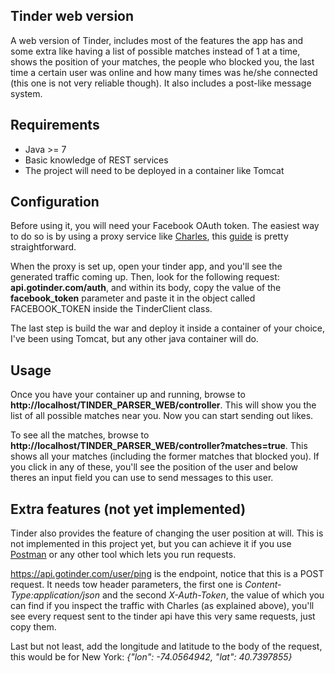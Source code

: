 ## Tinder web version
A web version of Tinder, includes most of the features the app has and some extra like having a list of possible matches instead of 1 at a time, shows the position of your matches, the people who blocked you, the last time a certain user was online and how many times was he/she connected (this one is not very reliable though). It also includes a post-like message system.

## Requirements
- Java >= 7
- Basic knowledge of REST services
- The project will need to be deployed in a container like Tomcat

## Configuration
Before using it, you will need your Facebook OAuth token. The easiest way to do so is by using a proxy service like [Charles](https://www.charlesproxy.com/), this [guide](http://jaanus.com/debugging-http-on-an-android-phone-or-tablet-with-charles-proxy-for-fun-and-profit/) is pretty straightforward. 

When the proxy is set up, open your tinder app, and you'll see the generated traffic coming up. Then, look for the following request: **api.gotinder.com/auth**, and within its body, copy the value of the **facebook_token** parameter and paste it in the object called FACEBOOK_TOKEN inside the TinderClient class.

The last step is build the war and deploy it inside a container of your choice, I've been using Tomcat, but any other java container will do.

## Usage
Once you have your container up and running, browse to **http://localhost/TINDER_PARSER_WEB/controller**. This will show you the list of all possible matches near you. Now you can start sending out likes.

To see all the matches, browse to **http://localhost/TINDER_PARSER_WEB/controller?matches=true**. This shows all your matches (including the former matches that blocked you). If you click in any of these, you'll see the position of the user and below theres an input field you can use to send messages to this user.

## Extra features (not yet implemented)
Tinder also provides the feature of changing the user position at will. This is not implemented in this project yet, but you can achieve it if you use [Postman](http://www.getpostman.com/) or any other tool which lets you run requests.

https://api.gotinder.com/user/ping is the endpoint, notice that this is a POST request. It needs tow header parameters, the first one is _Content-Type:application/json_ and the second _X-Auth-Token_, the value of which you can find if you inspect the traffic with Charles (as explained above), you'll see every request sent to the tinder api have this very same requests, just copy them. 

Last but not least, add the longitude and latitude to the body of the request, this would be for New York: _{"lon": -74.0564942, "lat": 40.7397855}_
